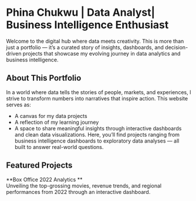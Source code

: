 # Phina Chukwu | Data Analyst| Business Intelligence Enthusiast
Welcome to the digital hub where data meets creativity. This is more than just a portfolio — it’s a curated story of insights, dashboards, and decision-driven projects that showcase my evolving journey in data analytics and business intelligence.
## About This Portfolio
In a world where data tells the stories of people, markets, and experiences, I strive to transform numbers into narratives that inspire action.
This website serves as:
- A canvas for my data projects
- A reflection of my learning journey
- A space to share meaningful insights through interactive dashboards and clean data visualizations.
Here, you’ll find projects ranging from business intelligence dashboards to exploratory data analyses — all built to answer real-world questions.
## Featured Projects

 **Box Office 2022 Analytics **  
Unveiling the top-grossing movies, revenue trends, and regional performances from 2022 through an interactive dashboard.
